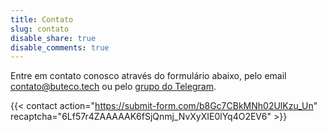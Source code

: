 ```yaml
---
title: Contato
slug: contato
disable_share: true
disable_comments: true
---
```


Entre em contato conosco através do formulário abaixo, pelo email [contato@buteco.tech](mailto:contato@buteco.tech) ou pelo [grupo do Telegram](https://t.me/butecotecnologico).

{{< contact action="https://submit-form.com/b8Gc7CBkMNh02UlKzu_Un" recaptcha="6Lf57r4ZAAAAAK6fSjQnmj_NvXyXIE0lYq4O2EV6" >}}
